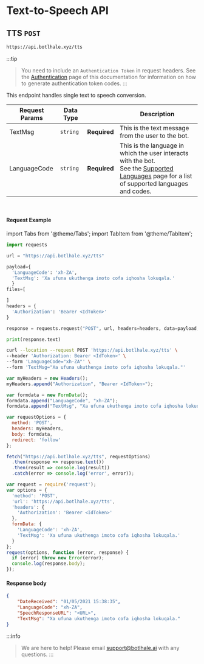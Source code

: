 # Text-to-Speech API
## TTS `POST`

```bash
https://api.botlhale.xyz/tts
```
:::tip
> You need to include an `Authentication Token` in request headers. See the [Authentication](../1%20-%20Authentication.md#generate-a-bearer-token-post) page of this documentation for information on how to generate authentication token codes.
:::

This endpoint handles single text to speech conversion.

Request Params |Data Type | |Description |
| ------------- | ------------- | ------------- | ------------- |
| TextMsg  | `string` |**Required** | This is the text message from the user to the bot.| 
| LanguageCode  | `string` | **Required** | This is the language in which the user interacts with the bot. <br/>See the [Supported Languages](2%20-%20Languages.md) page for a list of supported languages and codes. |


<br />

#### Request Example

import Tabs from '@theme/Tabs';
import TabItem from '@theme/TabItem';

<Tabs>
<TabItem value="py" label="Python" default>

```python 
import requests

url = "https://api.botlhale.xyz/tts"

payload={
  'LanguageCode': 'xh-ZA',
  'TextMsg': 'Xa ufuna ukuthenga imoto cofa iqhosha lokuqala.'
  }
files=[

]
headers = {
  'Authorization': 'Bearer <IdToken>'
}

response = requests.request("POST", url, headers=headers, data=payload, files=files)

print(response.text)
```

</TabItem>
<TabItem value="bash" label="Bash">


```bash 
curl --location --request POST 'https://api.botlhale.xyz/tts' \
--header 'Authorization: Bearer <IdToken>' \
--form 'LanguageCode="xh-ZA"' \
--form 'TextMsg="Xa ufuna ukuthenga imoto cofa iqhosha lokuqala."'
```

</TabItem>
<TabItem value="js" label="JavaScript">

```javascript 
var myHeaders = new Headers();
myHeaders.append("Authorization", "Bearer <IdToken>");

var formdata = new FormData();
formdata.append("LanguageCode", "xh-ZA");
formdata.append("TextMsg", "Xa ufuna ukuthenga imoto cofa iqhosha lokuqala.");

var requestOptions = {
  method: 'POST',
  headers: myHeaders,
  body: formdata,
  redirect: 'follow'
};

fetch("https://api.botlhale.xyz/tts", requestOptions)
  .then(response => response.text())
  .then(result => console.log(result))
  .catch(error => console.log('error', error));
```

</TabItem>
<TabItem value="nodejs" label="NodeJs - Request">

```js
var request = require('request');
var options = {
  'method': 'POST',
  'url': 'https://api.botlhale.xyz/tts',
  'headers': {
    'Authorization': 'Bearer <IdToken>'
  },
  formData: {
    'LanguageCode': 'xh-ZA',
    'TextMsg': 'Xa ufuna ukuthenga imoto cofa iqhosha lokuqala.'
  }
};
request(options, function (error, response) {
  if (error) throw new Error(error);
  console.log(response.body);
});
```

</TabItem>
</Tabs>

#### Response body
```json
{
    "DateReceived": "01/05/2021 15:38:35",
    "LanguageCode": "xh-ZA",
    "SpeechResponseURL": "<URL>",
    "TextMsg": "Xa ufuna ukuthenga imoto cofa iqhosha lokuqala."
}
```

:::info
> We are here to help! Please email support@botlhale.ai with any questions.
:::
